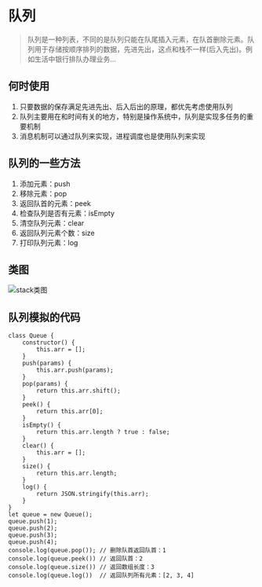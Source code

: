 # 队列
>  队列是一种列表，不同的是队列只能在队尾插入元素，在队首删除元素。队列用于存储按顺序排列的数据，先进先出，这点和栈不一样(后入先出)。例如生活中银行排队办理业务...

## 何时使用
1. 只要数据的保存满足先进先出、后入后出的原理，都优先考虑使用队列
2. 队列主要用在和时间有关的地方，特别是操作系统中，队列是实现多任务的重要机制
3. 消息机制可以通过队列来实现，进程调度也是使用队列来实现

## 队列的一些方法
1. 添加元素：push
2. 移除元素：pop
3. 返回队首的元素：peek
4. 检查队列是否有元素：isEmpty
5. 清空队列元素：clear
6. 返回队列元素个数：size
7. 打印队列元素：log

## 类图
![stack类图](https://tomz-1253937763.cos.ap-guangzhou.myqcloud.com/img/201812/stack.png)


## 队列模拟的代码
```
class Queue {
    constructor() {
        this.arr = [];
    }
    push(params) {
        this.arr.push(params);
    }
    pop(params) {
        return this.arr.shift();
    }
    peek() {
        return this.arr[0];
    }
    isEmpty() {
        return this.arr.length ? true : false;
    }
    clear() {
        this.arr = [];
    }
    size() {
        return this.arr.length;
    }
    log() {
        return JSON.stringify(this.arr);
    }
}
let queue = new Queue();
queue.push(1);
queue.push(2);
queue.push(3);
queue.push(4);
console.log(queue.pop()); // 删除队首返回队首：1
console.log(queue.peek()) // 返回队首：2
console.log(queue.size()) // 返回数组长度：3
console.log(queue.log())  // 返回队列所有元素：[2, 3, 4]
```